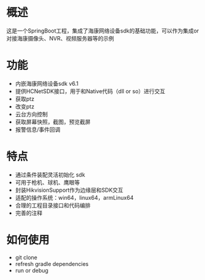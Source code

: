  # 概述
 这是一个SpringBoot工程，集成了海康网络设备sdk的基础功能，可以作为集成or对接海康摄像头、NVR、视频服务器等的示例
 

# 功能

* 内嵌海康网络设备sdk v6.1
* 提供HCNetSDK接口，用于和Native代码（dll or so）进行交互
* 获取ptz
* 改变ptz
* 云台方向控制
* 获取屏幕快照，截图，预览截屏
* 报警信息/事件回调


# 特点

* 通过条件装配灵活初始化 sdk
* 可用于枪机、球机、鹰眼等
* 封装HikvisionSupport作为边缘层和SDK交互
* 适配的操作系统：win64，linux64，armLinux64
* 合理的工程目录接口和代码编排
* 完善的注释

# 如何使用

* git clone 
* refresh gradle dependencies
* run  or  debug 

